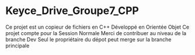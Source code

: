 # Keyce_Drive_Groupe7_CPP
Ce projet est un copieur de fichiers en C++
Développé en Orientée Objet
Ce projet compte pour la Session Normale
Merci de contribuer au niveau de la branche Dev
Seul le propriétaire du dépot peut merge sur la branche principale
